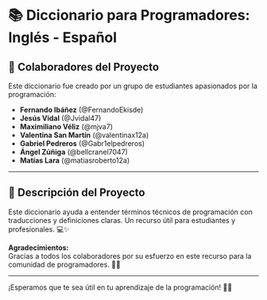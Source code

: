 # 📚 Diccionario para Programadores: Inglés - Español

## 👥 Colaboradores del Proyecto
Este diccionario fue creado por un grupo de estudiantes apasionados por la programación:

- **Fernando Ibáñez**  (@FernandoEkisde)
- **Jesús Vidal**  (@Jvidal47)
- **Maximiliano Véliz**  (@mjva7)
- **Valentina San Martín**  (@valentinax12a)
- **Gabriel Pedreros**  (@Gabr1elpedreros)
- **Ángel Zúñiga**  (@bellcranel7047)
- **Matías Lara**  (@matiasroberto12a)

---

## 📖 Descripción del Proyecto
Este diccionario ayuda a entender términos técnicos de programación con traducciones y definiciones claras. Un recurso útil para estudiantes y profesionales. 💻✨

**Agradecimientos:**  
Gracias a todos los colaboradores por su esfuerzo en este recurso para la comunidad de programadores. 🙌🎉

---

¡Esperamos que te sea útil en tu aprendizaje de la programación! 🚀💡
